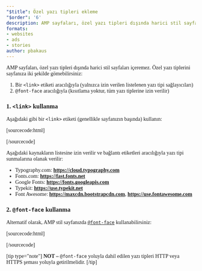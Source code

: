 ```yaml
---
"$title": Özel yazı tipleri ekleme
"$order": '6'
description: AMP sayfaları, özel yazı tipleri dışında harici stil sayfaları içeremez. Özel yazı tiplerini sayfanıza iki şekilde gömebilirsiniz...
formats:
- websites
- ads
- stories
author: pbakaus
---
```


AMP sayfaları, özel yazı tipleri dışında harici stil sayfaları içeremez. Özel yazı tiplerini sayfanıza iki şekilde gömebilirsiniz:

1. Bir `<link>` etiketi aracılığıyla (yalnızca izin verilen listelenen yazı tipi sağlayıcıları)
2. `@font-face` aracılığıyla (kısıtlama yoktur, tüm yazı tiplerine izin verilir)

### 1. `<link>` kullanma

Aşağıdaki gibi bir `<link>` etiketi (genellikle sayfanızın başında) kullanın:

[sourcecode:html]
<link rel="stylesheet" href="https://fonts.googleapis.com/css?family=Tangerine">
[/sourcecode]

Aşağıdaki kaynakların listesine izin verilir ve bağlantı etiketleri aracılığıyla yazı tipi sunmalarına olanak verilir:

- Typography.com: **https://cloud.typography.com**
- Fonts.com: **https://fast.fonts.net**
- Google Fonts: **https://fonts.googleapis.com**
- Typekit: **https://use.typekit.net**
- Font Awesome: **https://maxcdn.bootstrapcdn.com**, **https://use.fontawesome.com**

### 2. `@font-face` kullanma

Alternatif olarak, AMP stil sayfanızda [`@font-face`](https://developer.mozilla.org/en-US/docs/Web/CSS/@font-face) kullanabilirsiniz:

[sourcecode:html]
<style amp-custom>
  @font-face {
    font-family: "Bitstream Vera Serif Bold";
    src: url("https://somedomain.org/VeraSeBd.ttf");
  }

  body {
    font-family: "Bitstream Vera Serif Bold", serif;
  }
</style>
[/sourcecode]

[tip type="note"] **NOT –**  `@font-face` yoluyla dahil edilen yazı tipleri HTTP veya HTTPS şeması yoluyla getirilmelidir. [/tip]
